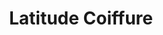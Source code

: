 ---
title: "Latitude Coiffure"
url: /les-sables-dolonne/latitude-coiffure-quai-ernest-de-franqueville/
shop: coiffeur
---